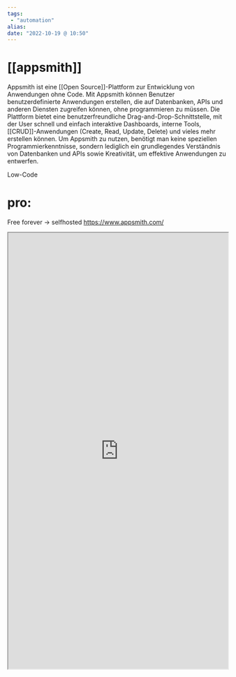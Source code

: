 ```yaml
---
tags:
 - "automation"
alias: 
date: "2022-10-19 @ 10:50"
---
```

# [[appsmith]]

Appsmith ist eine [[Open Source]]-Plattform zur Entwicklung von Anwendungen ohne Code. Mit Appsmith können Benutzer benutzerdefinierte Anwendungen erstellen, die auf Datenbanken, APIs und anderen Diensten zugreifen können, ohne programmieren zu müssen. 
Die Plattform bietet eine benutzerfreundliche Drag-and-Drop-Schnittstelle, mit der User schnell und einfach interaktive Dashboards, interne Tools, [[CRUD]]-Anwendungen (Create, Read, Update, Delete) und vieles mehr erstellen können. Um Appsmith zu nutzen, benötigt man keine speziellen Programmierkenntnisse, sondern lediglich ein grundlegendes Verständnis von Datenbanken und APIs sowie Kreativität, um effektive Anwendungen zu entwerfen.

Low-Code
# pro:
Free forever -> selfhosted
https://www.appsmith.com/

<iframe src="https://www.appsmith.com/" allow="fullscreen" allowfullscreen="" style="height:1000px;width:100%; aspect-ratio: 16 / 9; "></iframe>